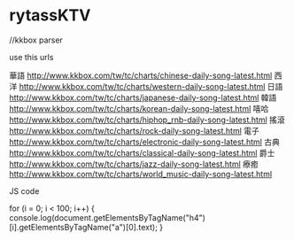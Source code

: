 # rytassKTV

//kkbox parser 

use this urls

華語 http://www.kkbox.com/tw/tc/charts/chinese-daily-song-latest.html
西洋 http://www.kkbox.com/tw/tc/charts/western-daily-song-latest.html
日語 http://www.kkbox.com/tw/tc/charts/japanese-daily-song-latest.html
韓語 http://www.kkbox.com/tw/tc/charts/korean-daily-song-latest.html
嘻哈 http://www.kkbox.com/tw/tc/charts/hiphop_rnb-daily-song-latest.html
搖滾 http://www.kkbox.com/tw/tc/charts/rock-daily-song-latest.html
電子 http://www.kkbox.com/tw/tc/charts/electronic-daily-song-latest.html
古典 http://www.kkbox.com/tw/tc/charts/classical-daily-song-latest.html
爵士 http://www.kkbox.com/tw/tc/charts/jazz-daily-song-latest.html
療癒 http://www.kkbox.com/tw/tc/charts/world_music-daily-song-latest.html

JS code

for (i = 0; i < 100; i++) {
    console.log(document.getElementsByTagName("h4")[i].getElementsByTagName("a")[0].text);
}